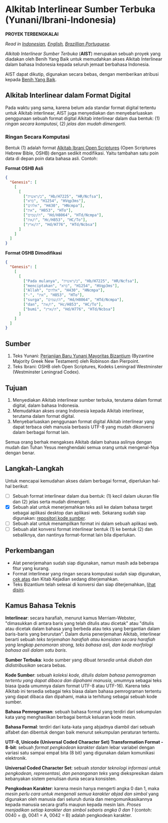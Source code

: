 # **Alkitab Interlinear Sumber Terbuka (Yunani/Ibrani-Indonesia)**

**PROYEK TERBENGKALAI**

_Read in [Indonesian](https://github.com/benihyangbaik/asti#readme), [English](https://github.com/benihyangbaik/asti/blob/main/README.en.md), [Brazillian Portuguese](https://github.com/benihyangbaik/asti/blob/main/README.ptbr.md)._

_Alkitab Interlinear Sumber Terbuka_ (**AIST**) merupakan sebuah proyek yang
diadakan oleh Benih Yang Baik untuk memudahkan akses Alkitab Interlinear dalam
bahasa Indonesia kepada seluruh jemaat berbahasa Indonesia.

AIST dapat dikutip, digunakan secara bebas, dengan memberikan atribusi kepada
[Benih Yang Baik](https://benihyangbaik.com).

## **Alkitab Interlinear dalam Format Digital**

Pada waktu yang sama, karena belum ada standar format digital tertentu untuk
Alkitab interlinear, AIST juga menyediakan dan menyebarluaskan penggunaan
sebuah format digital Alkitab interlinear dalam dua bentuk: (1) _ringan secara
komputasi_, (2) _jelas dan mudah dimengerti_.

### **Ringan Secara Komputasi**

Bentuk (1) adalah format [Alkitab Ibrani Open
Scriptures](https://github.com/openscriptures/morphhb) (Open Scriptures Hebrew
Bible, OSHB) dengan sedikit modifikasi. Yaitu tambahan satu poin data di depan
poin data bahasa asli. Contoh:

**Format OSHB Asli**

```json
{
  "Genesis": [
    [
      [
        ["ב/ראשית", "Hb/H7225", "HR/Ncfsa"],
        ["ברא", "H1254", "HVqp3ms"],
        ["אלהים", "H430", "HNcmpa"],
        ["את", "H853", "HTo"],
        ["ה/שמים", "Hd/H8064", "HTd/Ncmpa"],
        ["ו/את", "Hc/H853", "HC/To"],
        ["ה/ארץ", "Hd/H776", "HTd/Ncbsa"]
      ]
    ]
  ]
}
```

**Format OSHB Dimodifikasi**

```json
{
  "Genesis": [
    [
      [
        ["Pada mulanya", "ב/ראשית", "Hb/H7225", "HR/Ncfsa"],
        ["menciptakan", "ברא", "H1254", "HVqp3ms"],
        ["Allah", "אלהים", "H430", "HNcmpa"],
        ["-", "את", "H853", "HTo"],
        ["surga", "ה/שמים", "Hd/H8064", "HTd/Ncmpa"],
        ["dan", "ו/את", "Hc/H853", "HC/To"],
        ["bumi", "ה/ארץ", "Hd/H776", "HTd/Ncbsa"]
      ]
    ]
  ]
}
```

## **Sumber**

1. Teks Yunani: [Perjanjian Baru Yunani Mayoritas
   Bizantium](https://github.com/byztxt/byzantine-majority-text) (Byzantine
   Majority Greek New Testament) oleh Robinson dan Pierpoint.
2. Teks Ibrani: OSHB oleh Open Scriptures, Kodeks Leningrad Westminster
   (Westminster Leningrad Codex).

## **Tujuan**

1. Menyediakan Alkitab interlinear sumber terbuka, terutama dalam format
   digital, dalam bahasa Indonesia.
2. Memudahkan akses orang Indonesia kepada Alkitab interlinear, terutama
   dalam format digital.
3. Menyebarluaskan penggunaan format digital Alkitab interlinear yang dapat
   terbaca oleh manusia berbasis UTF-8 yang mudah dikonversi dalam berbagai
   format lain.

Semua orang berhak mengakses Alkitab dalam bahasa aslinya dengan mudah dan
Tuhan Yesus menghendaki semua orang untuk mengenal-Nya dengan benar.

## **Langkah-Langkah**

Untuk mencapai kemudahan akses dalam berbagai format, diperlukan hal-hal berikut:

- [ ] Sebuah format interlinear dalam dua bentuk: (1) kecil dalam ukuran file
      dan (2) jelas serta mudah dimengerti.
- [x] Sebuah alat untuk menerjemahkan teks asli ke dalam bahasa target sebagai
      aplikasi desktop dan aplikasi web. Sekarang sudah siap digunakan: [repositori
      kode sumber](https://github.com/aranggitoar/interlinear-bible-simple-editor).
- [ ] Sebuah alat untuk menampilkan format ini dalam sebuah aplikasi web.
- [ ] Sebuah alat konversi format interlinear bentuk (1) ke bentuk (2) dan
      sebaliknya, dan nantinya format-format lain bila diperlukan.

## **Perkembangan**

- Alat penerjemahan sudah siap digunakan, namun masih ada beberapa fitur yang kurang.
- Format interlinear yang ringan secara komputasi sudah siap digunakan, [cek
  atas](https://github.com/aranggitoar/aist#ringan-secara-komputasi)
  dan Kitab Kejadian sedang diterjemahkan.
- Teks Bizantium telah selesai di konversi dan siap diterjemahkan, [lihat
  disini](https://github.com/aranggitoar/interlinear-bible-simple-editor/blob/main/data/byzmt.json).

## **Kamus Bahasa Teknis**

**Interlinear**: secara harafiah, menurut kamus Merriam-Webster, "dimasukkan di
antara baris yang telah ditulis atau dicetak" atau "ditulis atau dicetak dalam
bahasa yang berbeda atau teks yang bergantian dalam baris-baris yang
berurutan". Dalam dunia penerjemahan Alkitab, interlinear berarti sebuah _teks
terjemahan harafiah atau konsisten secara harafiah yang lengkap penomoran
strong, teks bahasa asli, dan kode morfologi bahasa asli dalam satu baris_.

**Sumber Terbuka**: kode sumber yang dibuat _tersedia untuk diubah dan
didistribusikan_ secara bebas.

**Kode Sumber**: sebuah _koleksi kode, ditulis dalam bahasa pemrograman tertentu
yang dapat dibaca dan dipahami manusia_, umumnya sebagai teks biasa (pada
umumnya dalam format UTF-8 atau UTF-16). Karena teks Alkitab ini tersedia
sebagai teks biasa dalam bahasa pemrograman tertentu yang dapat dibaca dan
dipahami, maka ia terhitung sebagai sebuah kode sumber.

**Bahasa Pemrograman**: sebuah bahasa formal yang terdiri dari sekumpulan kata
yang menghasilkan berbagai bentuk keluaran kode mesin.

**Bahasa Formal**: terdiri dari kata-kata yang abjadnya diambil dari sebuah
alfabet dan dibentuk dengan baik menurut sekumpulan peraturan tertentu.

**UTF-8, Unicode (Universal Coded Character Set) Transformation Format -
8-bit**: sebuah _format pengkodean karakter_ dalam lebar variabel dengan
variasi satu sampai empat bita (8 bit) yang digunakan dalam komunikasi
elektronik.

**Universal Coded Character Set**: sebuah _standar teknologi informasi
untuk pengkodean, representasi, dan penanganan teks_ yang diekspresikan dalam
kebanyakan sistem penulisan dunia secara konsisten.

**Pengkodean Karakter**: karena mesin hanya mengerti angka 0 dan 1, maka _mesin
perlu cara untuk mengenali semua karakter abjad dan simbol_ yang digunakan oleh
manusia dari seluruh dunia dan mengomunikasikannya kepada manusia secara
grafis maupun kepada mesin lain. _Proses menjadikan setiap karakter dan simbol
sebaris angka 0 dan 1_ (contoh: 0040 = @, 0041 = A, 0042 = B) adalah pengkodean
karakter.
